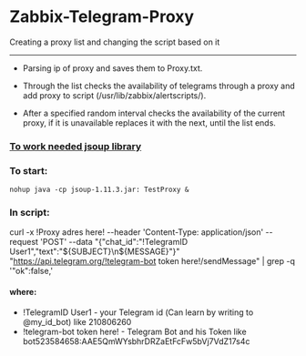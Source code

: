 # Zabbix-Telegram-Proxy
Creating a proxy list and changing the script based on it

---------------
* Parsing ip of proxy and saves them to Proxy.txt.

* Through the list checks the availability of telegrams through a proxy and add proxy to script (/usr/lib/zabbix/alertscripts/).

* After a specified random interval checks the availability of the current proxy, if it is unavailable replaces it with the next, until the list ends.

### [To work needed jsoup library](https://jsoup.org/download)

### To start:
    nohup java -cp jsoup-1.11.3.jar: TestProxy &

### In script:
curl -x !Proxy adres here! --header 'Content-Type: application/json' --request 'POST' --data "{\"chat_id\":\"!TelegramID User1\",\"text\":\"${SUBJECT}\n${MESSAGE}\"}" "https://api.telegram.org/!telegram-bot token here!/sendMessage" | grep -q '"ok":false,'

#### where:  
* !TelegramID User1 - your Telegram id (Сan learn by writing to @my_id_bot) like 210806260
* !telegram-bot token here! - Telegram Bot and his Token like bot523584658:AAE5QmWYsbhrDRZaEtFcFw5bVj7VdZ17s4c
